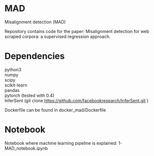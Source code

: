 # MAD
Misalignment detection (MAD)

Repository contains code for the paper: Misalignment detection for web scraped corpora: a supervised regression approach.

# Dependencies
python3 <br/>
numpy <br/>
scipy <br/>
scikit-learn <br/>
pandas <br/>
pytorch (tested with 0.4) <br/>
InferSent (git clone https://github.com/facebookresearch/InferSent.git ) <br/>

Dockerfile can be found in docker_mad/Dockerfile <br/>

# Notebook

Notebook where machine learning pipeline is explained:
 	1-MAD_notebook.ipynb
